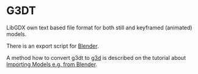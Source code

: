 # G3DT #

LibGDX own text based file format for both still and keyframed (animated) models.

There is an export script for [Blender](Blender.md).


A method how to convert g3dt to [g3d](fileFormatG3d.md) is described on the tutorial about [Importing Models e.g. from Blender](ImportingModelsFromBlender.md).